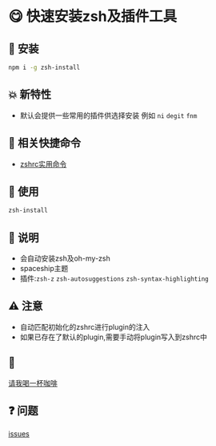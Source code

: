 # :yum: 快速安装zsh及插件工具


## :rocket: 安装 
```bash
npm i -g zsh-install
```

## :boom: 新特性
- 默认会提供一些常用的插件供选择安装 例如 `ni` `degit` `fnm` 

## :raising_hand: 相关快捷命令
- [zshrc实用命令](https://github.com/Simon-He95/directory-configuration/tree/main/zshrc)

## :eyes: 使用 
```bash
zsh-install
```

## :memo: 说明
- 会自动安装zsh及oh-my-zsh
- spaceship主题
- 插件:`zsh-z` `zsh-autosuggestions` `zsh-syntax-highlighting`


## :warning: 注意
- 自动匹配初始化的zshrc进行plugin的注入
- 如果已存在了默认的plugin,需要手动将plugin写入到zshrc中


## :tea: 
[请我喝一杯咖啡](https://github.com/Simon-He95/sponsor)



## :question: 问题
[issues](https://github.com/Simon-He95/zsh-install/issues)
